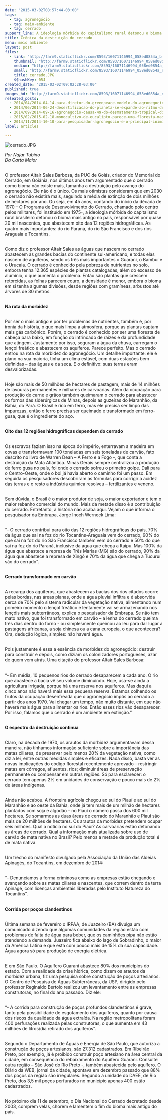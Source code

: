 ```yaml
---
date: "2015-03-02T08:57:44-03:00"
tags:
  - tag: agronegócio
  - tag: meio-ambiente
  - tag: cerrado
support_line: A ideologia mórbida do capitalismo rural detonou o bioma mais antigo no país - responsável por quase 20 mil nascentes - e isso impacta o Brasil inteiro.
title: Crônica da destruição do cerrado
menu: meio ambiente
layout: post
files:
  - link: "http://farm9.staticflickr.com/8593/16071146994_058ed0854a_b.jpg"
    thumbnail: "http://farm9.staticflickr.com/8593/16071146994_058ed0854a_t.jpg"
    medium: "http://farm9.staticflickr.com/8593/16071146994_058ed0854a_z.jpg"
    small: "http://farm9.staticflickr.com/8593/16071146994_058ed0854a_n.jpg"
    title: cerrado.JPG
    $$hashKey: 05J
created_date: "2015-03-02T09:02:28-03:00"
published: true
images_hd: "http://farm9.staticflickr.com/8593/16071146994_058ed0854a_n.jpg"
releated_posts:
  - 2014/04/2014-04-14-para-diretor-do-greenpeace-modelo-do-agronegocio-e-insustentavel.md
  - 2014/06/2014-06-24-desertificacao-do-planeta-se-expande-ao-ritmo-de-12-milhoes-de-hectares-por-ano.md
  - 2014/09/2014-09-16-agronegocio-causa-49-do-desmatamento-tropical-diz-relatorio.md
  - 2015/02/2015-02-18-monocultivo-de-eucalipto-parece-uma-floresta-mas-nao-e.md
  - 2014/11/2014-10-10-para-pesquisador-agronegocio-e-o-principal-inimigo-da-amazonia.md
label: articles

---
```

<p><img alt="cerrado.JPG" src="http://farm9.staticflickr.com/8593/16071146994_058ed0854a_b.jpg" /></p>

<p><em>Por Najar Tubino<br />
Da Carta Maior</em></p>

<p><br />
O professor Altair Sales Barbosa, da PUC de Goi&aacute;s, criador do Memorial do Cerrado, em Goi&acirc;nia, nos &uacute;ltimos anos tem argumentado que o cerrado como bioma n&atilde;o existe mais, tamanha a destrui&ccedil;&atilde;o pelo avan&ccedil;o do agroneg&oacute;cio. Ele n&atilde;o &eacute; o &uacute;nico. Os mais otimistas consideram que em 2030 o cerrado n&atilde;o existir&aacute; mais, seguindo a m&eacute;dia de extin&ccedil;&atilde;o de dois milh&otilde;es de hectares por ano. Ou seja, em 45 anos, contando do in&iacute;cio da d&eacute;cada de 1970 &ndash; O Programa de Desenvolvimento do Cerrado, chamado polo centro pelos militares, foi institu&iacute;do em 1975-, a ideologia m&oacute;rbida do capitalismo rural brasileiro detonou o bioma mais antigo no pa&iacute;s, respons&aacute;vel por quase 20 mil nascentes, que abastecem oito das 12 regi&otilde;es hidrogr&aacute;ficas. As quatro mais importantes: do rio Paran&aacute;, do rio S&atilde;o Francisco e dos rios Araguaia e Tocantins.</p>

<p><br />
Como diz o professor Altair Sales as &aacute;guas que nascem no cerrado abastecem as grandes bacias do continente sul-americano, e todas elas nascem de aqu&iacute;feros, sendo os tr&ecirc;s mais importantes o Guarani, o Bambu&iacute; e o Urucaia. O cerrado &eacute; conhecido pela pobreza de nutrientes no solo, embora tenha 12.365 esp&eacute;cies de plantas catalogadas, al&eacute;m do excesso de alum&iacute;nio, o que aumenta o problema. Ent&atilde;o s&atilde;o plantas que crescem retorcidas, as folhas parecem couro, a densidade &eacute; menor, embora o bioma em si tenha algumas divis&otilde;es, desde regi&otilde;es com gram&iacute;neas, arbustos at&eacute; &aacute;rvores de 30 metros.</p>

<p><br />
<strong>Na rota da morbidez</strong></p>

<p><br />
Por ser o mais antigo e por ter problemas de nutrientes, tamb&eacute;m &eacute;, por ironia da hist&oacute;ria, o que mais limpa a atmosfera, porque as plantas captam mais g&aacute;s carb&ocirc;nico. Por&eacute;m, o cerrado &eacute; conhecido por ser uma floresta de cabe&ccedil;a para baixo, em fun&ccedil;&atilde;o do intrincado de ra&iacute;zes e da profundidade que atingem. Justamente por isso, seguram a &aacute;gua da chuva, carregam o len&ccedil;ol fre&aacute;tico e abastecem os aqu&iacute;feros. Parece perfeito. Mas o cerrado entrou na rota da morbidez do agroneg&oacute;cio. Um detalhe importante: ele &eacute; plano na sua maioria, tinha um clima est&aacute;vel, com duas esta&ccedil;&otilde;es bem definidas &ndash; das &aacute;guas e da seca. E o definitivo: suas terras eram desvalorizadas.</p>

<p><br />
Hoje s&atilde;o mais de 50 milh&otilde;es de hectares de pastagem, mais de 14 milh&otilde;es de lavouras permanentes e milhares de carvoarias. Al&eacute;m da ocupa&ccedil;&atilde;o para produ&ccedil;&atilde;o de carne e gr&atilde;os tamb&eacute;m queimaram o cerrado para abastecer os fornos das sider&uacute;rgicas de Minas, depois as guzeiras do Maranh&atilde;o, da Bahia, do Par&aacute;. O Brasil &eacute; rico em ferro, mas ele precisa ser limpo das impurezas, ent&atilde;o o ferro precisa ser queimado e transformado em ferro-gusa, que &eacute; o ingrediente do a&ccedil;o.</p>

<p><br />
<strong>Oito das 12 regi&otilde;es hidrogr&aacute;ficas dependem do cerrado</strong></p>

<p><br />
Os escravos faziam isso na &eacute;poca do imp&eacute;rio, enterravam a madeira em covas e transformavam 100 toneladas em seis toneladas de carv&atilde;o, fato descrito no livro de Warren Dean &ndash; A Ferro e a Fogo -, que conta a destrui&ccedil;&atilde;o da Mata Atl&acirc;ntica. Minas Gerais sempre centralizou a produ&ccedil;&atilde;o de ferro gusa no pa&iacute;s, foi onde o cerrado sofreu o primeiro golpe. Dali para o Centro-Oeste, onde o boi j&aacute; havia aberto o caminho foi um passo. Em seguida os pesquisadores descobriram as f&oacute;rmulas para corrigir a acidez das terras e o resto a ind&uacute;stria qu&iacute;mica resolveu &ndash; fertilizantes e veneno.</p>

<p><br />
Sem d&uacute;vida, o Brasil &eacute; o maior produtor de soja, o maior exportador e tem o maior rebanho comercial do mundo. Mais da metade disso &eacute; a contribui&ccedil;&atilde;o do cerrado. Entretanto, a hist&oacute;ria n&atilde;o acaba aqui. Vejam o que informa o pesquisador da Embrapa, Jorge Inoch Werneck Lima:</p>

<p><br />
&ldquo;- O cerrado contribui para oito das 12 regi&otilde;es hidrogr&aacute;ficas do pa&iacute;s, 70% da &aacute;gua que sai na foz do rio Tocantins-Araguaia vem do cerrado, 90% do que sai na foz do rio S&atilde;o Francisco tamb&eacute;m vem do cerrado e 50% do que sai na foz do rio Paran&aacute;, inclusive da &aacute;gua que chega a Itaipu. Mas 100% da &aacute;gua que abastece a represa de Tr&ecirc;s Marias (MG) s&atilde;o do cerrado, 90% da &aacute;gua que abastece a represa de Xing&oacute; e 70% da &aacute;gua que chega a Tucuru&iacute; s&atilde;o do cerrado&rdquo;.</p>

<p><br />
<strong>Cerrado transformado em carv&atilde;o</strong></p>

<p><br />
A recarga dos aqu&iacute;feros, que abastecem as bacias dos rios citados ocorre pelas bordas, nas &aacute;reas planas, onde a &aacute;gua pluvial infiltra e &eacute; absorvida cerca de 70% pelo sistema radicular da vegeta&ccedil;&atilde;o nativa, alimentando num primeiro momento o len&ccedil;ol fre&aacute;tico e lentamente vai se armazenando nos len&ccedil;&oacute;is mais subterr&acirc;neos, explica o pesquisador da Embrapa. Se n&atilde;o tem mato nativo, que foi transformado em carv&atilde;o &ndash; a lenha do cerrado queima tr&ecirc;s dias dentro do forno - ou simplesmente queimou ao l&eacute;u para dar lugar a pastagens africanas, a soja chinesa ou a cana europeia, o que acontecer&aacute;? Ora, dedu&ccedil;&atilde;o l&oacute;gica, simples: n&atilde;o haver&aacute; &aacute;gua.</p>

<p><br />
Pois justamente &eacute; essa a ess&ecirc;ncia da morbidez do agroneg&oacute;cio: destruir para construir e depois, como diziam os colonizadores portugueses, azar de quem vem atr&aacute;s. Uma cita&ccedil;&atilde;o do professor Altair Sales Barbosa:</p>

<p><br />
&ldquo;- Em m&eacute;dia, 10 pequenos rios do cerrado desaparecem a cada ano. O rio que abastece a bacia v&ecirc; seu volume diminuindo. Hoje, usa-se ainda a agricultura irrigada, porque h&aacute; uma reserva nos aqu&iacute;feros. Mas daqui a cinco anos n&atilde;o haver&aacute; mais essa pequena reserva. Estamos colhendo os frutos da ocupa&ccedil;&atilde;o desenfreada que o agroneg&oacute;cio imp&ocirc;s ao cerrado a partir dos anos 1970. Vai chegar um tempo, n&atilde;o muito distante, em que n&atilde;o haver&aacute; mais &aacute;gua para alimentar os rios. Ent&atilde;o esses rios v&atilde;o desaparecer. Por isso, falamos que o cerrado &eacute; um ambiente em extin&ccedil;&atilde;o.&rdquo;</p>

<p><br />
<strong>O espectro da destrui&ccedil;&atilde;o continua</strong></p>

<p><br />
Claro, na d&eacute;cada de 1970, os arautos da morbidez argumentavam dessa maneira, n&atilde;o t&iacute;nhamos informa&ccedil;&atilde;o suficiente sobre a import&acirc;ncia das matas ciliares, de preservar pelo menos 20% da vegeta&ccedil;&atilde;o nativa, como diz a lei, entre outras medidas simples e eficazes. Nada disso, basta ver as novas implica&ccedil;&otilde;es do c&oacute;digo florestal recentemente aprovado &ndash; restringir matas em c&oacute;rregos, afluentes, rios; diminuir &aacute;reas de preserva&ccedil;&atilde;o permanente ou compensar em outras regi&otilde;es. S&oacute; para esclarecer: o cerrado tem apenas 2% em unidades de conserva&ccedil;&atilde;o e pouco mais de 2% de &aacute;reas ind&iacute;genas. &nbsp; &nbsp;</p>

<p><br />
Ainda n&atilde;o acabou. A fronteira agr&iacute;cola chegou ao sul do Piau&iacute; e ao sul do Maranh&atilde;o e ao oeste da Bahia, onde j&aacute; tem mais de um milh&atilde;o de hectares plantados com soja e algod&atilde;o &ndash; no Piau&iacute; o n&uacute;mero passa dos 600 mil hectares. Se somarmos as duas &aacute;reas de cerrado do Maranh&atilde;o e Piau&iacute; s&atilde;o mais de 20 milh&otilde;es de hectares. Os arautos da morbidez pretendem ocupar seis milh&otilde;es. Qual a not&iacute;cia no sul do Piau&iacute;? As carvoarias est&atilde;o detonando as &aacute;reas de cerrado. Qual a informa&ccedil;&atilde;o mais atualizada sobre uso de carv&atilde;o de mata nativa no Brasil? Pelo menos a metade da produ&ccedil;&atilde;o total &eacute; de mata nativa.</p>

<p><br />
Um trecho do manifesto divulgado pela Associa&ccedil;&atilde;o da Uni&atilde;o das Aldeias Apinag&eacute;s, do Tocantins, em dezembro de 2014:</p>

<p><br />
&ldquo;- Denunciamos a forma criminosa como as empresas est&atilde;o chegando e avan&ccedil;ando sobre as matas ciliares e nascentes, que correm dentro da terra Apinag&eacute;, com licen&ccedil;as ambientais liberadas pelo Instituto Natureza do Tocantins&rdquo;.</p>

<p><br />
<strong>Corrida por po&ccedil;os clandestinos</strong></p>

<p><br />
&Uacute;ltima semana de fevereiro o IRPAA, de Juazeiro (BA) divulga um comunicado dizendo que algumas comunidades da regi&atilde;o est&atilde;o com problemas de falta de &aacute;gua para beber, que os caminh&otilde;es pipa n&atilde;o est&atilde;o atendendo a demanda. Juazeiro fica abaixo do lago de Sobradinho, o maior da Am&eacute;rica Latina e que est&aacute; com pouco mais de 15% da sua capacidade. &Aacute;gua agora s&oacute; para produ&ccedil;&atilde;o de energia el&eacute;trica.</p>

<p><br />
E em S&atilde;o Paulo. O Aqu&iacute;fero Guarani abastece 80% dos munic&iacute;pios do estado. Com a realidade da crise h&iacute;drica, como dizem os arautos da morbidez urbana, fiz uma pesquisa sobre constru&ccedil;&atilde;o de po&ccedil;os artesianos. O Centro de Pesquisa de &Aacute;guas Subterr&acirc;neas, da USP, dirigido pelo professor Reginaldo Bertolo realizou um levantamento entre as empresas construtoras, no final do ano passado. Diz ele:</p>

<p><br />
&ldquo;- A corrida para constru&ccedil;&atilde;o de po&ccedil;os profundos clandestinos &eacute; grave, tanto pela possibilidade de esgotamento dos aqu&iacute;feros, quanto por causa dos riscos da qualidade da &aacute;gua extra&iacute;da. Na regi&atilde;o metropolitana foram 400 perfura&ccedil;&otilde;es realizada pelas construtoras, o que aumenta em 43 milh&otilde;es de litros/dia retirado dos aqu&iacute;feros&rdquo;.</p>

<p><br />
Segundo o Departamento de &Aacute;guas e Energia de S&atilde;o Paulo, que autoriza a constru&ccedil;&atilde;o de po&ccedil;os artesianos, s&atilde;o 27.312 cadastrados. Em Ribeir&atilde;o Preto, por exemplo, j&aacute; &eacute; proibido construir po&ccedil;o artesiano na &aacute;rea central da cidade, em consequ&ecirc;ncia do rebaixamento do Aqu&iacute;fero Guarani. Consultei outra regi&atilde;o &ndash; S&atilde;o Jos&eacute; do Rio Preto -, tamb&eacute;m abastecida pelo aqu&iacute;fero. O Di&aacute;rio da WEB, jornal da cidade, apontava em dezembro passado que 88% dos po&ccedil;os da regi&atilde;o s&atilde;o irregulares. Segundo a unidade do DAEE, de Rio Preto, dos 3,5 mil po&ccedil;os perfurados no munic&iacute;pio apenas 400 est&atilde;o cadastrados. &nbsp; &nbsp;&nbsp;</p>

<p><br />
No pr&oacute;ximo dia 11 de setembro, o Dia Nacional do Cerrado decretado desde 2003, comprem velas, chorem e lamentem o fim do bioma mais antigo do pa&iacute;s.</p>
